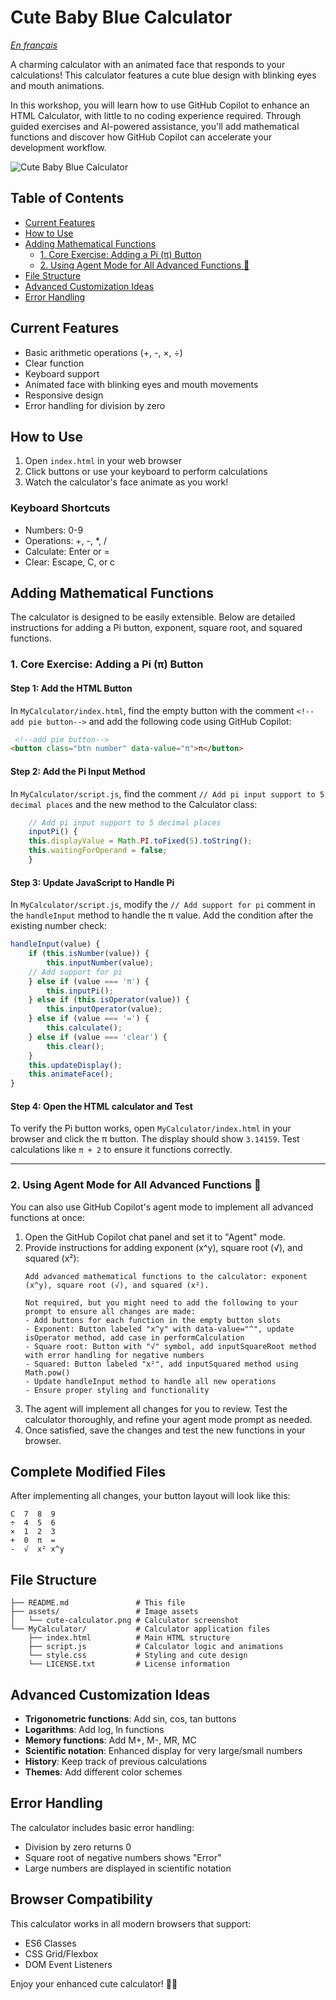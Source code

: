 # Cute Baby Blue Calculator

*[En français](README_FR.md)*

A charming calculator with an animated face that responds to your calculations! This calculator features a cute blue design with blinking eyes and mouth animations.

In this workshop, you will learn how to use GitHub Copilot to enhance an HTML Calculator, with little to no coding experience required. Through guided exercises and AI-powered assistance, you'll add mathematical functions and discover how GitHub Copilot can accelerate your development workflow.

![Cute Baby Blue Calculator](./assets/cute-calculator.png)


## Table of Contents
- [Current Features](#current-features)
- [How to Use](#how-to-use)
- [Adding Mathematical Functions](#adding-mathematical-functions)
    - [1. Core Exercise: Adding a Pi (π) Button](#1-core-exercise-adding-a-pi-π-button)
    - [2. Using Agent Mode for All Advanced Functions 🤖](#2-using-agent-mode-for-all-advanced-functions-🤖)
- [File Structure](#file-structure)
- [Advanced Customization Ideas](#advanced-customization-ideas)
- [Error Handling](#error-handling)


## Current Features

- Basic arithmetic operations (+, -, ×, ÷)
- Clear function
- Keyboard support
- Animated face with blinking eyes and mouth movements
- Responsive design
- Error handling for division by zero

## How to Use

1. Open `index.html` in your web browser
2. Click buttons or use your keyboard to perform calculations
3. Watch the calculator's face animate as you work!

### Keyboard Shortcuts
- Numbers: 0-9
- Operations: +, -, *, /
- Calculate: Enter or =
- Clear: Escape, C, or c

## Adding Mathematical Functions

The calculator is designed to be easily extensible. Below are detailed instructions for adding a Pi button, exponent, square root, and squared functions.

### 1. Core Exercise: Adding a Pi (π) Button

#### Step 1: Add the HTML Button
In `MyCalculator/index.html`, find the empty button with the comment `<!--add pie button-->` and add the following code using GitHub Copilot:

```html
 <!--add pie button-->
<button class="btn number" data-value="π">π</button>
```

#### Step 2: Add the Pi Input Method
In `MyCalculator/script.js`, find the comment `// Add pi input support to 5 decimal places` and the new method to the Calculator class:

```javascript
    // Add pi input support to 5 decimal places
    inputPi() {
    this.displayValue = Math.PI.toFixed(5).toString();
    this.waitingForOperand = false;
    }
```

#### Step 3: Update JavaScript to Handle Pi
In `MyCalculator/script.js`, modify the `// Add support for pi` comment in the `handleInput` method to handle the π value. Add the condition after the existing number check:

```javascript
handleInput(value) {
    if (this.isNumber(value)) {
        this.inputNumber(value);
    // Add support for pi
    } else if (value === 'π') {
        this.inputPi();
    } else if (this.isOperator(value)) {
        this.inputOperator(value);
    } else if (value === '=') {
        this.calculate();
    } else if (value === 'clear') {
        this.clear();
    }
    this.updateDisplay();
    this.animateFace();
}
```

#### Step 4: Open the HTML calculator and Test
To verify the Pi button works, open `MyCalculator/index.html` in your browser and click the π button. The display should show `3.14159`. Test calculations like `π + 2` to ensure it functions correctly.

---
### 2. Using Agent Mode for All Advanced Functions 🤖
You can also use GitHub Copilot's agent mode to implement all advanced functions at once:

1. Open the GitHub Copilot chat panel and set it to "Agent" mode.
2. Provide instructions for adding exponent (x^y), square root (√), and squared (x²):
   ```
   Add advanced mathematical functions to the calculator: exponent (x^y), square root (√), and squared (x²). 
   
   Not required, but you might need to add the following to your prompt to ensure all changes are made:
   - Add buttons for each function in the empty button slots
   - Exponent: Button labeled "x^y" with data-value="^", update isOperator method, add case in performCalculation
   - Square root: Button with "√" symbol, add inputSquareRoot method with error handling for negative numbers
   - Squared: Button labeled "x²", add inputSquared method using Math.pow()
   - Update handleInput method to handle all new operations
   - Ensure proper styling and functionality
   ```
3. The agent will implement all changes for you to review. Test the calculator thoroughly, and refine your agent mode prompt as needed.
4. Once satisfied, save the changes and test the new functions in your browser.

## Complete Modified Files

After implementing all changes, your button layout will look like this:

```
C  7  8  9
÷  4  5  6
×  1  2  3
+  0  π  =
-  √  x² x^y
```

## File Structure

```
├── README.md               # This file
├── assets/                 # Image assets
│   └── cute-calculator.png # Calculator screenshot
└── MyCalculator/           # Calculator application files
    ├── index.html          # Main HTML structure
    ├── script.js           # Calculator logic and animations
    └── style.css           # Styling and cute design
    └── LICENSE.txt         # License information
```

## Advanced Customization Ideas

- **Trigonometric functions**: Add sin, cos, tan buttons
- **Logarithms**: Add log, ln functions
- **Memory functions**: Add M+, M-, MR, MC
- **Scientific notation**: Enhanced display for very large/small numbers
- **History**: Keep track of previous calculations
- **Themes**: Add different color schemes

## Error Handling

The calculator includes basic error handling:
- Division by zero returns 0
- Square root of negative numbers shows "Error"
- Large numbers are displayed in scientific notation

## Browser Compatibility

This calculator works in all modern browsers that support:
- ES6 Classes
- CSS Grid/Flexbox
- DOM Event Listeners

Enjoy your enhanced cute calculator! 🧮✨